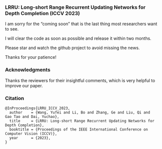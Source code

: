 ### LRRU: Long-short Range Recurrent Updating Networks for Depth Completion (ICCV 2023)

  I am sorry for the “coming soon” that is the last thing most researchers want to see.

  I will clear the code as soon as possible and release it within two months. 

  Please star and watch the github project to avoid missing the news.

  Thanks for your patience!

### Acknowledgments

Thanks the reviewers for their insightful comments, which is very helpful to improve our paper.

### Citation
```
@InProceedings{LRRU_ICCV_2023,
  author    = {Wang, Yufei and Li, Bo and Zhang, Ge and Liu, Qi and Gao Tao and Dai, Yuchao},
  title     = {LRRU: Long-short Range Recurrent Updating Networks for Depth Completion},
  booktitle = {Proceedings of the IEEE International Conference on Computer Vision (ICCV)},
  year      = {2023},
}
```
